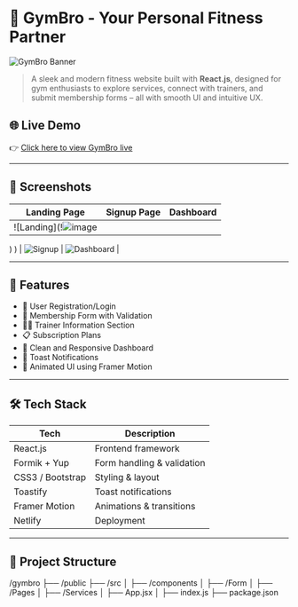 # 💪 GymBro - Your Personal Fitness Partner

![GymBro Banner](https://your-banner-url-if-any.com)

> A sleek and modern fitness website built with **React.js**, designed for gym enthusiasts to explore services, connect with trainers, and submit membership forms – all with smooth UI and intuitive UX.

## 🌐 Live Demo

👉 [Click here to view GymBro live](https://gymbrovijay.netlify.app/)

---

## 📸 Screenshots

| Landing Page | Signup Page | Dashboard |
|-----------|-------------|-----------|
| ![Landing](!![image](https://github.com/user-attachments/assets/0a65e137-76df-45ed-9c84-4d69bfc6e304)
)
) | ![Signup](![image](https://github.com/user-attachments/assets/081735f5-c024-47df-b943-85c60361e8bf)
) | ![Dashboard](![{1B9C92F4-2F9C-41B2-BD37-D414B815A9D9}](https://github.com/user-attachments/assets/4d0b60de-4a53-49bc-a45a-945f1a965f7a)
) |

---

## 🚀 Features

- 🔐 User Registration/Login
- 🧾 Membership Form with Validation
- 🧑‍🏫 Trainer Information Section
- 📋 Subscription Plans
- 🎯 Clean and Responsive Dashboard
- 💬 Toast Notifications
- 🎨 Animated UI using Framer Motion

---

## 🛠️ Tech Stack

| Tech        | Description                    |
|-------------|--------------------------------|
| React.js    | Frontend framework             |
| Formik + Yup | Form handling & validation    |
| CSS3 / Bootstrap | Styling & layout         |
| Toastify    | Toast notifications            |
| Framer Motion | Animations & transitions     |
| Netlify     | Deployment                     |

---

## 🧭 Project Structure

/gymbro
├── /public
├── /src
│ ├── /components
│ ├── /Form
│ ├── /Pages
│ ├── /Services
│ ├── App.jsx
│ ├── index.js
├── package.json
